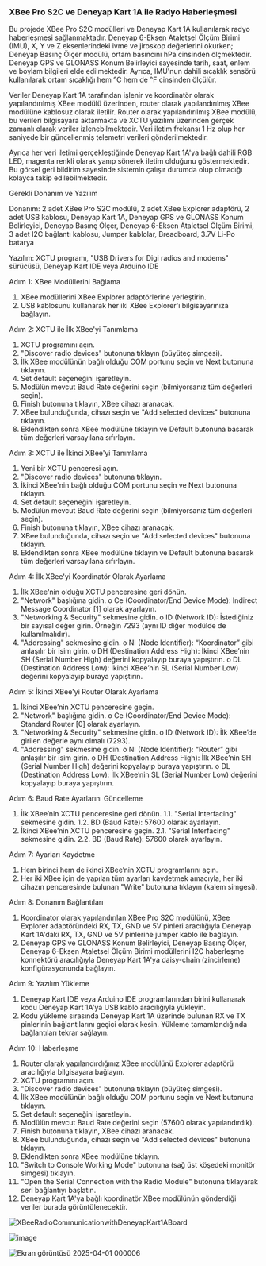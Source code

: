 ### XBee Pro S2C ve Deneyap Kart 1A ile Radyo Haberleşmesi

Bu projede XBee Pro S2C modülleri ve Deneyap Kart 1A kullanılarak radyo haberleşmesi sağlanmaktadır. Deneyap 6-Eksen Ataletsel Ölçüm Birimi (IMU), X, Y ve Z eksenlerindeki ivme ve jiroskop değerlerini okurken; Deneyap Basınç Ölçer modülü, ortam basıncını hPa cinsinden ölçmektedir. Deneyap GPS ve GLONASS Konum Belirleyici sayesinde tarih, saat, enlem ve boylam bilgileri elde edilmektedir. Ayrıca, IMU'nun dahili sıcaklık sensörü kullanılarak ortam sıcaklığı hem °C hem de °F cinsinden ölçülür.

Veriler Deneyap Kart 1A tarafından işlenir ve koordinatör olarak yapılandırılmış XBee modülü üzerinden, router olarak yapılandırılmış XBee modülüne kablosuz olarak iletilir. Router olarak yapılandırılmış XBee modülü, bu verileri bilgisayara aktarmakta ve XCTU yazılımı üzerinden gerçek zamanlı olarak veriler izlenebilmektedir. Veri iletim frekansı 1 Hz olup her saniyede bir güncellenmiş telemetri verileri gönderilmektedir.

Ayrıca her veri iletimi gerçekleştiğinde Deneyap Kart 1A'ya bağlı dahili RGB LED, magenta renkli olarak yanıp sönerek iletim olduğunu göstermektedir. Bu görsel geri bildirim sayesinde sistemin çalışır durumda olup olmadığı kolayca takip edilebilmektedir.

Gerekli Donanım ve Yazılım

Donanım: 2 adet XBee Pro S2C modülü, 2 adet XBee Explorer adaptörü, 2 adet USB kablosu, Deneyap Kart 1A, Deneyap GPS ve GLONASS Konum Belirleyici, Deneyap Basınç Ölçer, Deneyap 6-Eksen Ataletsel Ölçüm Birimi, 3 adet I2C bağlantı kablosu, Jumper kablolar, Breadboard, 3.7V Li-Po batarya

Yazılım: XCTU programı, "USB Drivers for Digi radios and modems" sürücüsü, Deneyap Kart IDE veya Arduino IDE

Adım 1: XBee Modüllerini Bağlama
1.	XBee modüllerini XBee Explorer adaptörlerine yerleştirin.
2.	USB kablosunu kullanarak her iki XBee Explorer'ı bilgisayarınıza bağlayın.

Adım 2: XCTU ile İlk XBee'yi Tanımlama 
1.	XCTU programını açın.
2.	"Discover radio devices" butonuna tıklayın (büyüteç simgesi).
3.	İlk XBee modülünün bağlı olduğu COM portunu seçin ve Next butonuna tıklayın.
4.	Set default seçeneğini işaretleyin.
5.	Modülün mevcut Baud Rate değerini seçin (bilmiyorsanız tüm değerleri seçin).
6.	Finish butonuna tıklayın, XBee cihazı aranacak.
7.	XBee bulunduğunda, cihazı seçin ve "Add selected devices" butonuna tıklayın.
8.	Eklendikten sonra XBee modülüne tıklayın ve Default butonuna basarak tüm değerleri varsayılana sıfırlayın.

Adım 3: XCTU ile İkinci XBee'yi Tanımlama 
1.	Yeni bir XCTU penceresi açın.
2.	"Discover radio devices" butonuna tıklayın.
3.	İkinci XBee'nin bağlı olduğu COM portunu seçin ve Next butonuna tıklayın.
4.	Set default seçeneğini işaretleyin.
5.	Modülün mevcut Baud Rate değerini seçin (bilmiyorsanız tüm değerleri seçin).
6.	Finish butonuna tıklayın, XBee cihazı aranacak.
7.	XBee bulunduğunda, cihazı seçin ve "Add selected devices" butonuna tıklayın.
8.	Eklendikten sonra XBee modülüne tıklayın ve Default butonuna basarak tüm değerleri varsayılana sıfırlayın.

Adım 4: İlk XBee'yi Koordinatör Olarak Ayarlama
1.	İlk XBee'nin olduğu XCTU penceresine geri dönün.
2.	"Network" başlığına gidin.
o	Ce (Coordinator/End Device Mode): Indirect Message Coordinator [1] olarak ayarlayın.
3.	"Networking & Security" sekmesine gidin.
o	ID (Network ID): İstediğiniz bir sayısal değer girin. Örneğin 7293 (aynı ID diğer modülde de kullanılmalıdır).
4.	"Addressing" sekmesine gidin.
o	NI (Node Identifier): “Koordinator” gibi anlaşılır bir isim girin.
o	DH (Destination Address High): İkinci XBee’nin SH (Serial Number High) değerini kopyalayıp buraya yapıştırın.
o	DL (Destination Address Low): İkinci XBee’nin SL (Serial Number Low) değerini kopyalayıp buraya yapıştırın.

Adım 5: İkinci XBee'yi Router Olarak Ayarlama
1.	İkinci XBee’nin XCTU penceresine geçin.
2.	"Network" başlığına gidin.
o	Ce (Coordinator/End Device Mode): Standard Router [0] olarak ayarlayın.
3.	"Networking & Security" sekmesine gidin.
o	ID (Network ID): İlk XBee’de girilen değerle aynı olmalı (7293).
4.	"Addressing" sekmesine gidin.
o	NI (Node Identifier): “Router” gibi anlaşılır bir isim girin.
o	DH (Destination Address High): İlk XBee’nin SH (Serial Number High) değerini kopyalayıp buraya yapıştırın.
o	DL (Destination Address Low): İlk XBee’nin SL (Serial Number Low) değerini kopyalayıp buraya yapıştırın.

Adım 6: Baud Rate Ayarlarını Güncelleme
1.	İlk XBee’nin XCTU penceresine geri dönün. 1.1. "Serial Interfacing" sekmesine gidin. 1.2. BD (Baud Rate): 57600 olarak ayarlayın.
2.	İkinci XBee’nin XCTU penceresine geçin. 2.1. "Serial Interfacing" sekmesine gidin. 2.2. BD (Baud Rate): 57600 olarak ayarlayın.

Adım 7: Ayarları Kaydetme
1.	Hem birinci hem de ikinci XBee’nin XCTU programlarını açın.
2.	Her iki XBee için de yapılan tüm ayarları kaydetmek amacıyla, her iki cihazın penceresinde bulunan "Write" butonuna tıklayın (kalem simgesi).

Adım 8: Donanım Bağlantıları
1.	Koordinator olarak yapılandırılan XBee Pro S2C modülünü, XBee Explorer adaptöründeki RX, TX, GND ve 5V pinleri aracılığıyla Deneyap Kart 1A'daki RX, TX, GND ve 5V pinlerine jumper kablo ile bağlayın.
2.	Deneyap GPS ve GLONASS Konum Belirleyici, Deneyap Basınç Ölçer, Deneyap 6-Eksen Ataletsel Ölçüm Birimi modüllerini I2C haberleşme konnektörü aracılığıyla Deneyap Kart 1A'ya daisy-chain (zincirleme) konfigürasyonunda bağlayın.

Adım 9: Yazılım Yükleme
1.	Deneyap Kart IDE veya Arduino IDE programlarından birini kullanarak kodu Deneyap Kart 1A'ya USB kablo aracılığıyla yükleyin.
2.	Kodu yükleme sırasında Deneyap Kart 1A üzerinde bulunan RX ve TX pinlerinin bağlantılarını geçici olarak kesin. Yükleme tamamlandığında bağlantıları tekrar sağlayın.

Adım 10: Haberleşme
1.	Router olarak yapılandırdığınız XBee modülünü Explorer adaptörü aracılığıyla bilgisayara bağlayın.
2.	XCTU programını açın.
3.	"Discover radio devices" butonuna tıklayın (büyüteç simgesi).
4.	İlk XBee modülünün bağlı olduğu COM portunu seçin ve Next butonuna tıklayın.
5.	Set default seçeneğini işaretleyin.
6.	Modülün mevcut Baud Rate değerini seçin (57600 olarak yapılandırdık).
7.	Finish butonuna tıklayın, XBee cihazı aranacak.
8.	XBee bulunduğunda, cihazı seçin ve "Add selected devices" butonuna tıklayın.
9.	Eklendikten sonra XBee modülüne tıklayın.
10.	"Switch to Console Working Mode" butonuna (sağ üst köşedeki monitör simgesi) tıklayın.
11.	"Open the Serial Connection with the Radio Module" butonuna tıklayarak seri bağlantıyı başlatın.
12.	Deneyap Kart 1A'ya bağlı koordinatör XBee modülünün gönderdiği veriler burada görüntülenecektir.

![XBeeRadioCommunicationwithDeneyapKart1ABoard](https://github.com/user-attachments/assets/41463a56-9d1f-408a-83f9-b80d70876d7e)

![image](https://github.com/user-attachments/assets/c2cbeb44-cad0-485f-bac3-192e204f11c4)

![Ekran görüntüsü 2025-04-01 000006](https://github.com/user-attachments/assets/e47892e4-5dfd-47e4-84f4-36c9856fe0f5)



